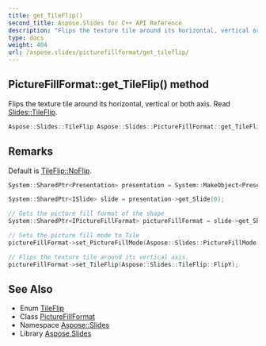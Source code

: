 ```yaml
---
title: get_TileFlip()
second_title: Aspose.Slides for C++ API Reference
description: "Flips the texture tile around its horizontal, vertical or both axis. Read Slides::TileFlip."
type: docs
weight: 404
url: /aspose.slides/picturefillformat/get_tileflip/
---
```

## PictureFillFormat::get_TileFlip() method


Flips the texture tile around its horizontal, vertical or both axis. Read [Slides::TileFlip](../../tileflip/).

```cpp
Aspose::Slides::TileFlip Aspose::Slides::PictureFillFormat::get_TileFlip() override
```

## Remarks


Default is [TileFlip::NoFlip](../../tileflip/). 


```cpp
System::SharedPtr<Presentation> presentation = System::MakeObject<Presentation>(u"demo.pptx");

System::SharedPtr<ISlide> slide = presentation->get_Slide(0);

// Gets the picture fill format of the shape
System::SharedPtr<IPictureFillFormat> pictureFillFormat = slide->get_Shape(0)->get_FillFormat()->get_PictureFillFormat();

// Sets the picture fill mode to Tile
pictureFillFormat->set_PictureFillMode(Aspose::Slides::PictureFillMode::Tile);

// Flips the texture tile around its vertical axis.
pictureFillFormat->set_TileFlip(Aspose::Slides::TileFlip::FlipY);
```

## See Also

* Enum [TileFlip](../../tileflip/)
* Class [PictureFillFormat](../)
* Namespace [Aspose::Slides](../../)
* Library [Aspose.Slides](../../../)